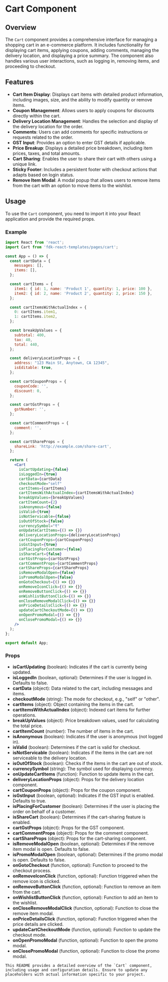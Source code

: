 # Cart Component

## Overview
The `Cart` component provides a comprehensive interface for managing a shopping cart in an e-commerce platform. It includes functionality for displaying cart items, applying coupons, adding comments, managing the delivery location, and displaying a price summary. The component also handles various user interactions, such as logging in, removing items, and proceeding to checkout.

## Features
- **Cart Item Display**: Displays cart items with detailed product information, including images, size, and the ability to modify quantity or remove items.
- **Coupon Management**: Allows users to apply coupons for discounts directly within the cart.
- **Delivery Location Management**: Handles the selection and display of the delivery location for the order.
- **Comments**: Users can add comments for specific instructions or requests related to the order.
- **GST Input**: Provides an option to enter GST details if applicable.
- **Price Breakup**: Displays a detailed price breakdown, including item prices, taxes, and total amounts.
- **Cart Sharing**: Enables the user to share their cart with others using a unique link.
- **Sticky Footer**: Includes a persistent footer with checkout actions that adapts based on login status.
- **Remove Item Modal**: A modal popup that allows users to remove items from the cart with an option to move items to the wishlist.

## Usage
To use the `Cart` component, you need to import it into your React application and provide the required props.

### Example
```jsx
import React from 'react';
import Cart from 'fdk-react-templates/pages/cart';

const App = () => {
  const cartData = {
    messages: [],
    items: [],
  };

  const cartItems = {
    item1: { id: 1, name: 'Product 1', quantity: 1, price: 100 },
    item2: { id: 2, name: 'Product 2', quantity: 2, price: 150 },
  };

  const cartItemsWithActualIndex = {
    0: cartItems.item1,
    1: cartItems.item2,
  };

  const breakUpValues = {
    subtotal: 400,
    tax: 40,
    total: 440,
  };

  const deliveryLocationProps = {
    address: "123 Main St, Anytown, CA 12345",
    isEditable: true,
  };

  const cartCouponProps = {
    couponCode: '',
    discount: 0,
  };

  const cartGstProps = {
    gstNumber: '',
  };

  const cartCommentProps = {
    comment: '',
  };

  const cartShareProps = {
    shareLink: 'http://example.com/share-cart',
  };

  return (
    <Cart
      isCartUpdating={false}
      isLoggedIn={true}
      cartData={cartData}
      checkoutMode="self"
      cartItems={cartItems}
      cartItemsWithActualIndex={cartItemsWithActualIndex}
      breakUpValues={breakUpValues}
      cartItemCount={2}
      isAnonymous={false}
      isValid={true}
      isNotServicable={false}
      isOutOfStock={false}
      currencySymbol="₹"
      onUpdateCartItems={() => {}}
      deliveryLocationProps={deliveryLocationProps}
      cartCouponProps={cartCouponProps}
      isGstInput={true}
      isPlacingForCustomer={false}
      isShareCart={false}
      cartGstProps={cartGstProps}
      cartCommentProps={cartCommentProps}
      cartShareProps={cartShareProps}
      isRemoveModalOpen={false}
      isPromoModalOpen={false}
      onGotoCheckout={() => {}}
      onRemoveIconClick={() => {}}
      onRemoveButtonClick={() => {}}
      onWishlistButtonClick={() => {}}
      onCloseRemoveModalClick={() => {}}
      onPriceDetailsClick={() => {}}
      updateCartCheckoutMode={() => {}}
      onOpenPromoModal={() => {}}
      onClosePromoModal={() => {}}
    />
  );
};

export default App;

```

### Props

- **isCartUpdating** (boolean): Indicates if the cart is currently being updated.
- **isLoggedIn** (boolean, optional): Determines if the user is logged in. Defaults to false.
- **cartData** (object): Data related to the cart, including messages and items.
- **checkoutMode** (string): The mode for checkout, e.g., "self" or "other".
- **cartItems** (object): Object containing the items in the cart.
- **cartItemsWithActualIndex** (object): Indexed cart items for further operations.
- **breakUpValues** (object): Price breakdown values, used for calculating the total price.
- **cartItemCount** (number): The number of items in the cart.
- **isAnonymous** (boolean): Indicates if the user is anonymous (not logged in).
- **isValid** (boolean): Determines if the cart is valid for checkout.
- **isNotServicable** (boolean): Indicates if the items in the cart are not serviceable to the delivery location.
- **isOutOfStock** (boolean): Checks if the items in the cart are out of stock.
- **currencySymbol** (string): The symbol used for displaying currency.
- **onUpdateCartItems** (function): Function to update items in the cart.
- **deliveryLocationProps** (object): Props for the delivery location component.
- **cartCouponProps** (object): Props for the coupon component.
- **isGstInput** (boolean, optional): Indicates if the GST input is enabled. Defaults to true.
- **isPlacingForCustomer** (boolean): Determines if the user is placing the order on behalf of a customer.
- **isShareCart** (boolean): Determines if the cart-sharing feature is enabled.
- **cartGstProps** (object): Props for the GST component.
- **cartCommentProps** (object): Props for the comment component.
- **cartShareProps** (object): Props for the cart-sharing component.
- **isRemoveModalOpen** (boolean, optional): Determines if the remove item modal is open. Defaults to false.
- **isPromoModalOpen** (boolean, optional): Determines if the promo modal is open. Defaults to false.
- **onGotoCheckout** (function, optional): Function to proceed to the checkout process.
- **onRemoveIconClick** (function, optional): Function triggered when the remove icon is clicked.
- **onRemoveButtonClick** (function, optional): Function to remove an item from the cart.
- **onWishlistButtonClick** (function, optional): Function to add an item to the wishlist.
- **onCloseRemoveModalClick** (function, optional): Function to close the remove item modal.
- **onPriceDetailsClick** (function, optional): Function triggered when the price details are clicked.
- **updateCartCheckoutMode** (function, optional): Function to update the checkout mode.
- **onOpenPromoModal** (function, optional): Function to open the promo modal.
- **onClosePromoModal** (function, optional): Function to close the promo modal.

```
This README provides a detailed overview of the `Cart` component, including usage and configuration details. Ensure to update any placeholders with actual information specific to your project.